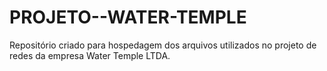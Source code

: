 # PROJETO--WATER-TEMPLE
Repositório criado para hospedagem dos arquivos utilizados no projeto de redes da empresa Water Temple LTDA.
